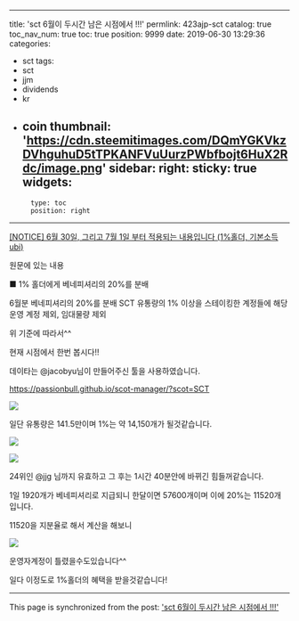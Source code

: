 
---
title: 'sct 6월이 두시간 남은 시점에서 !!!'
permlink: 423ajp-sct
catalog: true
toc_nav_num: true
toc: true
position: 9999
date: 2019-06-30 13:29:36
categories:
- sct
tags:
- sct
- jjm
- dividends
- kr
- coin
thumbnail: 'https://cdn.steemitimages.com/DQmYGKVkzDVhguhuD5tTPKANFVuUurzPWbfbojt6HuX2Rdc/image.png'
sidebar:
    right:
        sticky: true
widgets:
    -
        type: toc
        position: right
---


[[NOTICE] 6월 30일, 그리고 7월 1일 부터 적용되는 내용입니다 (1%홀더, 기본소득 ubi)](https://www.steemcoinpan.com/sct/@sct/notice-6-30-7-1-1-ubi)

원문에 있는 내용


■ 1% 홀더에게 베네피셔리의 20%를 분배

6월분 베네피셔리의 20%를 분배
SCT 유통량의 1% 이상을 스테이킹한 계정들에 해당
운영 계정 제외, 임대물량 제외


위 기준에 따라서^^

현재 시점에서 한번 봅시다!!

데이타는 @jacobyu님이 만들어주신 툴을 사용하였습니다.

https://passionbull.github.io/scot-manager/?scot=SCT

![](https://cdn.steemitimages.com/DQmYGKVkzDVhguhuD5tTPKANFVuUurzPWbfbojt6HuX2Rdc/image.png)

일단 유통량은 141.5만이며 1%는 약 14,150개가 될것같습니다.

![](https://cdn.steemitimages.com/DQmY32RuBo4TDTGgmGsB68AaXZRWFUmbvaCh49gdRrXvvpe/image.png)

![](https://cdn.steemitimages.com/DQmY9pAEaRHKciaBW5wKMr1Tt4h8R4iQo98aMBmtMmemRKx/image.png)

24위인 @jjg 님까지 유효하고 그 후는 1시간 40분안에 바뀌긴 힘들꺼같습니다.

1일 1920개가 베네피셔리로 지급되니 한달이면  57600개이며 이에 20%는 11520개 입니다.

11520을 지분율로 해서 계산을 해보니

![](https://cdn.steemitimages.com/DQmR2K2YXG6UdVUeBwqNAnr8cuJSdBpKxzjznZr6wqsMW1q/image.png)

운영자계정이 틀렸을수도있습니다^^

일다 이정도로 1%홀더의 혜택을 받을것같습니다!

- - -

This page is synchronized from the post: ['sct 6월이 두시간 남은 시점에서 !!!'](https://steemit.com/@virus707/423ajp-sct)
